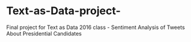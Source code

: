 # Text-as-Data-project-
Final project for Text as Data 2016 class - Sentiment Analysis of Tweets About Presidential Candidates 
